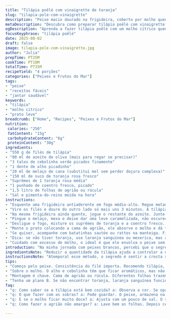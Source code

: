 ```yaml
---
title: "Tilápia poêlé com vinaigrette de toranja"
slug: "tilapia-pole-com-vinaigrette"
description: "Peixe macio dourado na frigideira, coberto por molho quente de toranja com toque de mel, coentro fresco e cebolinhas. A toranja rosa dá frescor, o mel suaviza a acidez, enquanto o alho e o óleo de oliva constroem sabor profundo. Acompanha folhas tenras de agrião ou rúcula, criando contraste de textura e sabor. Dá para trocar tilápia por robalo ou pescada branca. Substituir coentro por salsinha ou hortelã muda todo o perfil sensorial, dando novas possibilidades."
metaDescription: "Descubra como preparar tilápia poêlé com vinaigrette de toranja. Sabor delicado e refrescante em uma refeição incrível."
ogDescription: "Aprenda a fazer tilápia poêlé com um molho cítrico quentinho e refrescante. Uma explosão de sabores na sua refeição."
focusKeyphrase: "tilápia poêlé"
date: 2025-08-02
draft: false
image: tilapia-pole-com-vinaigrette.jpg
author: "Julia"
prepTime: PT25M
cookTime: PT10M
totalTime: PT35M
recipeYield: "4 porções"
categories: ["Peixes e Frutos do Mar"]
tags:
- "peixe"
- "receitas fáceis"
- "jantar saudável"
keywords:
- "tilápia"
- "molho cítrico"
- "prato leve"
breadcrumb: ["Home", "Recipes", "Peixes e Frutos do Mar"]
nutrition: 
 calories: "250"
 fatContent: "15g"
 carbohydrateContent: "6g"
 proteinContent: "30g"
ingredients:
- "550 g de filés de tilápia"
- "80 ml de azeite de oliva (mais para regar se precisar)"
- "3 talos de cebolinha verde picados finamente"
- "1 dente de alho picadinho"
- "20 ml de melaço de cana (substitui mel sem perder doçura complexa)"
- "150 ml de suco de toranja rosa fresco"
- "Suprêmes de 1 toranja rosa média"
- "1 punhado de coentro fresco, picado"
- "1,5 litro de folhas de agrião ou rúcula"
- "Sal e pimenta-do-reino moída na hora"
instructions:
- "Esquente uma frigideira antiaderente em fogo médio-alto. Regue metade do azeite. Coloque os filés sem mexer, deixe formar uma crosta dourada por uns 3 minutos — quando a borda fica opaca, é sinal para virar."
- "Vire os filés e doure do outro lado só mais uns 3 minutos. A tilápia cozinha rápido demais, passar do ponto fica seca. Ajuste sal e pimenta direto nos filés. Retire e reserve num prato quente para não esfriar."
- "Na mesma frigideira ainda quente, jogue o restante do azeite. Junte alho e cebolinha, refogue mexendo rápido. Vai soltar aroma, cuidado para não queimar o alho que amarga."
- "Pingue o melaço, mexa e deixe dar uma leve caramelizada, não escurecer demais. Molhe com o suco de toranja e deixe o líquido reduzir até ficar meio xarope — hidratação e sabor intenso aqui."
- "Desligue o fogo, misture os suprêmes de toranja e a coentro fresco. Acerte sal e pimenta, pois o molho quente vai temperar direto o agrião, que é lavado e escorrido antes."
- "Monte o prato colocando a cama de agrião, ele absorve o molho e dá textura crocante viva. Por cima, os filés. Regue o molho quente generosamente e sirva logo, a tilápia deita no prato mas o molho mantém a umidade."
- "Se quiser, acompanhe com batatinhas sautée ou rattes na manteiga. Ficam maravilhosas e cortam a acidez."
- "Dica: se não tiver toranja, use laranja sanguínea ou mexerica, mas adapte a dosagem do melaço para não ficar doce demais."
- "Cuidado com excesso de molho, o ideal é que ele envolva o peixe sem encharcar a salada. Textura importa; o contraste calor do molho e frescor da folha faz a diferença."
introduction: "Na minha jornada com peixes brancos, percebi que o segredo é controlar o calor e o tempo pra que a carne fique suculenta e não embafe. A tilápia é leve, então o acompanhamento cítrico com toranja ajuda a equilibrar aquele sabor neutro que muitos acham sem graça. Tentar diferentes folhas — agrião, rúcula, até um mix com folhas novas da feira — traz outra camada de textura e sabor. Já tropecei na famosa vinaigrette fria, que perde o impacto, essa versão quente faz a diferença tanto no aroma quanto na aparência; o vinagrete ácido abre caminho para o paladar apreciar a gordura do peixe e do azeite. Alterar mel por melaço é minha sacada para dar um toque brazuca, algo menos óbvio do que o mel padrão, que todo mundo usa. E o uso do coentro — nem sempre amado por todos — pode ser substituído por salsinha para agradar todo mundo. O visual dos suprêmes de toranja é um convite, essa combinação é de um frescor e textura que me lembram uma brisa de manhã na praia. Um prato para quem quer algo leve mas marcante, diferente."
ingredientsNote: "Reduzir a quantidade da tilápia ajuda a controlar a umidade da panela, evitar que o peixe cozinhe no vapor e pessoalmente prefiro fatias um pouco mais grossas para ter textura na mordida. O azeite deve ser bom — não aquele rançoso da promoção que fica perto do fogão há tempos — porque ele vai ser o sabor gorduroso que vai segurar o conjunto. Melaço substitui o mel com mais profundidade e menos doçura direta — se for usar mel, escolha um floral suave para não conflitar com a acidez do cítrico. A toranja fresca é fundamental, o suco e os suprêmes precisam estar frescos para não amargar. Se não achar toranja rosa, cambie para laranja sanguínea, mas ajuste o adoçante para equilibrar. Coentro verde precisa estar fresco, com caule fino para picar fácil; pode trocar por hortelã ou manjericão para um aroma diferente. A cama de folhas merece atenção, lave muito bem para tirar a areia e escorra na centrifuga. Agrião traz amargor na medida, rúcula adiciona picância, combinações diferentes mudam experiência sensorial. Sal e pimenta sempre na hora do preparo final, evite temperar tudo junto para controlar a intensidade. Se quiser diluir o molho, pingue um pouco de água filtrada, não use vinagre aqui porque a redução dele já está feita."
instructionsNote: "Atemporal esse método, o segredo é sentir a crosta se formar — usar um bom teflon ajuda. Se grudar, é sinal que a frigideira não está quente o suficiente. A tilápia cozinha rápido, menos é mais para não endurecer, uma boa dica é observar o branco opaco subindo pelas laterais — isso indica o cozimento por dentro. Com o molho, reduza até metade do volume inicial; a calda deve cobrir a colher devagar, sem ficar aguada. O momento de desligar o fogo na hora de misturar os suprêmes é para preservar a textura das frutas, que são delicadas. Misturar as ervas apenas depois evita que murchem e percam o aroma. Na montagem, o contraste do quente com o frio da salada cria uma ótima experiência tátil. Servir logo é importante para não deixar o peixe ressecar — reserve num forno baixíssimo se necessário. Com batatas, douro primeiro as batatas na manteiga e só depois faço o peixe para otimizar o tempo e manter tudo quentinho. Para quem tem dificuldade em desfiar o peixe ao servir, usar uma espátula larga ajuda a manter a integridade do filé. Mantenha panos de prato secos e livres para evitar acidentes com óleo quente ao mover as frigideiras; experiência pessoal falando, segurança nunca demais."
tips:
- "Começo pelo peixe. Consistência do filé importa. Recomendo tilápia, mas robalo é ótimo. Cuida do tempo. É rápido. 3 minutos de cada lado. Não deixe secar. Olhe as bordas. Quando opacas, é hora de virar. A intenção aqui é a crosta. Crocante, mas não queimada. Investigando o calor."
- "Sobre o molho. O alho e cebolinha têm que ficar aromáticos, mas não queimados. Um segundo de mais no fogo? Amargor. Melaço entra depois do refogado. Não escurece demais. Muita coisa em jogo. Suco de toranja já pensa grande. A ideia é reduzir até um xarope, líquido espesso. Simplicidade com complexidade aqui."
- "Montagem é chave. Cama de agrião ou rúcula. Diferentes folhas trazem vida. Escorre bem. Um toque crocante, tempero na hora. Não embaraça a salada com excesso de molho. É ponto-chave. O molho deve envolver suavemente. Cuidado com isso. Crie texturas. A combinação quente e frio é perfeita. Experiência sensorial."
- "Tenha um plano B. Se não encontrar toranja, laranja sanguínea funciona. Ajuste a quantidade de melaço. Não pode ficar doce demais. Algumas coisas se adaptam. O coentro? Salsinha faz o trabalho, sem amargor. A frescura é vital. Não troque por seco. Ervas frescas sempre. Confere aroma e frescor ao prato."
faq:
- "q: Como saber se a tilápia está bem cozida? a: Observa a cor. Se opaca, vai bem. Teste a textura. Com o garfo, olha se desfia fácil. Tem que ter cuidado. Não deixa passar do ponto."
- "q: O que fazer com as sobras? a: Pode guardar. O peixe, armazena na geladeira. Mas consome em até dois dias. Reaquece pouquinho no forno. Evita secar. Acompanha uma salada fresca."
- "q: E se o molho ficar muito doce? a: Ajusta com um pouco de sal. O sal corta a doçura. Mistura de sabores é essencial. Se tiver, um pouco de acidez ajuda. Um fio de limão, por exemplo."
- "q: Como fazer o agrião não amargar? a: Lave bem as folhas. Depois centrifuga. A água a mais pode provocar amargor. Serve imediato. Quanto mais tempo, mais amargo. Uma pitada de sal também pode ajudar."

---
```


